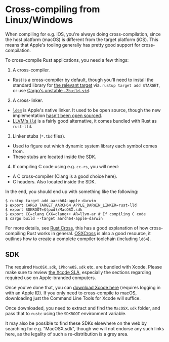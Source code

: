 # Cross-compiling from Linux/Windows

When compiling for e.g. iOS, you're always doing cross-compilation, since the host platform (macOS) is different from the target platform (iOS). This means that Apple's tooling generally has pretty good support for cross-compilation.

To cross-compile Rust applications, you need a few things:
1. A cross-compiler.
  - Rust is a cross-compiler by default, though you'll need to install the standard library for [the relevant target](https://doc.rust-lang.org/rustc/platform-support.html) via. `rustup target add $TARGET`, or use [Cargo's unstable `-Zbuild-std`](https://doc.rust-lang.org/cargo/reference/unstable.html#build-std).
2. A cross-linker.
  - [`ld64`](https://github.com/apple-oss-distributions/ld64) is Apple's native linker. It used to be open source, though the new implementation [hasn't been open sourced](https://developer.apple.com/forums/thread/749558).
  - [LLVM's `lld`](https://lld.llvm.org/) is a fairly good alternative, it comes bundled with Rust as `rust-lld`.
3. Linker stubs (`*.tbd` files).
  - Used to figure out which dynamic system library each symbol comes from.
  - These stubs are located inside the SDK.
4. If compiling C code using e.g. `cc-rs`, you will need:
  - A C cross-compiler (Clang is a good choice here).
  - C headers. Also located inside the SDK.

In the end, you should end up with something like the following:
```console
$ rustup target add aarch64-apple-darwin
$ export CARGO_TARGET_AARCH64_APPLE_DARWIN_LINKER=rust-lld
$ export SDKROOT=$(pwd)/MacOSX.sdk
$ export CC=clang CXX=clang++ AR=llvm-ar # If compiling C code
$ cargo build --target aarch64-apple-darwin
```

For more details, see [Rust Cross](https://github.com/japaric/rust-cross), this has a good explanation of how cross-compiling Rust works in general. [OSXCross](https://github.com/tpoechtrager/osxcross) is also a good resource, it outlines how to create a complete compiler toolchain (including `ld64`).

## SDK

The required `MacOSX.sdk`, `iPhoneOS.sdk` etc. are bundled with Xcode. Please make sure to review [the Xcode SLA](https://www.apple.com/legal/sla/docs/xcode.pdf), especially the sections regarding required use on Apple-branded computers.

Once you've done that, you can [download Xcode here](https://developer.apple.com/download/all/?q=xcode) (requires logging in with an Apple ID). If you only need to cross-compile to macOS, downloading just the Command Line Tools for Xcode will suffice.

Once downloaded, you need to extract and find the `MacOSX.sdk` folder, and pass that to `rustc` using the `SDKROOT` environment variable.

It may also be possible to find these SDKs elsewhere on the web by searching for e.g. "MacOSX.sdk", though we will not endorse any such links here, as the legality of such a re-distribution is a grey area.

